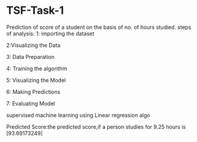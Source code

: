 # TSF-Task-1
Prediction of score of a student on the basis of no. of hours studied.
steps of analysis:
1: importing the dataset

2:Visualizing the Data

3: Data Preparation

4: Training the algorithm

5: Visualizing the Model

6: Making Predictions

7: Evaluating Model

supervised machine learning using Linear regression algo

Predicted Score:the predicted score,if a person studies for 9.25 hours is [93.69173249]
